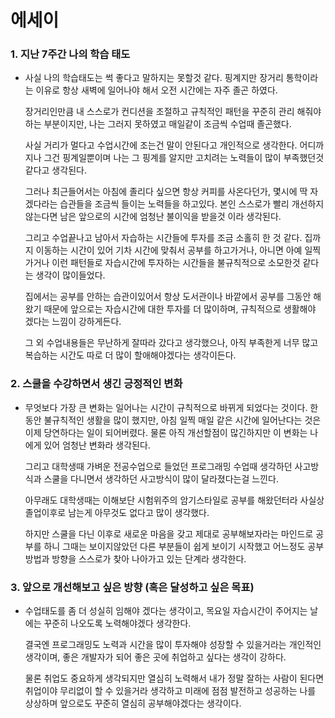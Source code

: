 # 에세이

### 1. 지난 7주간 나의 학습 태도
- 사실 나의 학습태도는 썩 좋다고 말하지는 못할것 같다. 핑계지만 장거리 통학이라는 이유로 항상 새벽에 일어나야 해서 오전 시간에는 자주 졸곤 하였다.  
  
  장거리인만큼 내 스스로가 컨디션을 조절하고 규칙적인 패턴을 꾸준히 관리 해줘야 하는 부분이지만, 나는 그러지 못하였고 매일같이 조금씩 수업때 졸곤했다.  
  
  사실 거리가 멀다고 수업시간에 조는건 말이 안된다고 개인적으로 생각한다. 어디까지나 그건 핑계일뿐이며 나는 그 핑계를 알지만 고치려는 노력들이 많이 부족했던것 같다고 생각된다.

  그러나 최근들어서는 아침에 졸리다 싶으면 항상 커피를 사온다던가, 몇시에 딱 자겠다라는 습관들을 조금씩 들이는 노력들을 하고있다.
  본인 스스로가 빨리 개선하지 않는다면 남은 앞으로의 시간에 엄청난 불이익을 받을것 이라 생각된다.

  그리고 수업끝나고 남아서 자습하는 시간들에 투자를 조금 소홀히 한 것 같다. 집까지 이동하는 시간이 있어 기차 시간에 맞춰서 공부를 하고가거나, 아니면 아예 일찍가거나 이런 패턴들로 자습시간에 투자하는 시간들을 불규칙적으로 소모한것 같다는 생각이 많이들었다.

  집에서는 공부를 안하는 습관이있어서 항상 도서관이나 바깥에서 공부를 그동안 해왔기 때문에 앞으로는 자습시간에 대한 투자를 더 많이하며, 규칙적으로 생활해야 겠다는 느낌이 강하게든다.  

  그 외 수업내용들은 무난하게 잘따라 갔다고 생각했으나, 아직 부족한게 너무 많고 복습하는 시간도 따로 더 많이 할애해야겠다는 생각이든다. 

### 2. 스쿨을 수강하면서 생긴 긍정적인 변화
- 무엇보다 가장 큰 변화는 일어나는 시간이 규칙적으로 바뀌게 되었다는 것이다. 한동안 불규칙적인 생활을 많이 했지만, 아침 일찍 매일 같은 시간에 일어난다는 것은 이제 당연하다는 일이 되어버렸다.
물론 아직 개선할점이 많긴하지만 이 변화는 나에게 있어 엄청난 변화라 생각된다. 

  그리고 대학생때 가벼운 전공수업으로 들었던 프로그래밍 수업때 생각하던 사고방식과 스쿨을 다니면서 생각하던 사고방식이 많이 달라졌다는걸 느낀다. 

  아무래도 대학생때는 이해보단 시험위주의 암기스타일로 공부를 해왔던터라 사실상 졸업이후로 남는게 아무것도 없다고 많이 생각했다. 
  
  하지만 스쿨을 다닌 이후로 새로운 마음을 갖고 제대로 공부해보자라는 마인드로 공부를 하니 그때는 보이지않았던 다른 부분들이 쉽게 보이기 시작했고 어느정도 공부방법과 방향을 스스로가 찾아 나아가고 있는 단계라 생각한다.

### 3. 앞으로 개선해보고 싶은 방향 (혹은 달성하고 싶은 목표)
- 수업태도를 좀 더 성실히 임해야 겠다는 생각이고, 목요일 자습시간이 주어지는 날에는 꾸준히 나오도록 노력해야겠다 생각한다. 

  결국엔 프로그래밍도 노력과 시간을 많이 투자해야 성장할 수 있을거라는 개인적인 생각이며, 좋은 개발자가 되어 좋은 곳에 취업하고 싶다는 생각이 강하다. 
  
  물론 취업도 중요하게 생각되지만 열심히 노력해서 내가 정말 잘하는 사람이 된다면 취업이야 무리없이 할 수 있을거라 생각하고 미래에 점점 발전하고 성공하는 나를 상상하며 앞으로도 꾸준히 열심히 공부해야겠다는 생각이다. 